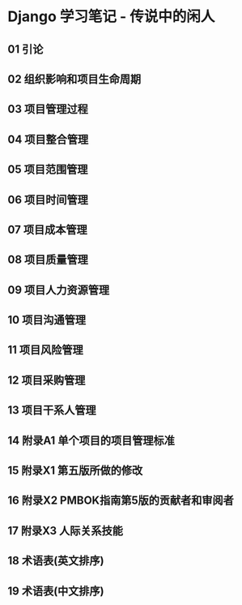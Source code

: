 # Django 学习笔记 - 传说中的闲人
## 01 引论
## 02 组织影响和项目生命周期
## 03 项目管理过程
## 04 项目整合管理
## 05 项目范围管理
## 06 项目时间管理
## 07 项目成本管理
## 08 项目质量管理
## 09 项目人力资源管理
## 10 项目沟通管理
## 11 项目风险管理
## 12 项目采购管理
## 13 项目干系人管理
## 14 附录A1 单个项目的项目管理标准
## 15 附录X1 第五版所做的修改
## 16 附录X2 PMBOK指南第5版的贡献者和审阅者
## 17 附录X3 人际关系技能
## 18 术语表(英文排序)
## 19 术语表(中文排序)

